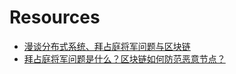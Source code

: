 


# Resources

* [漫谈分布式系统、拜占庭将军问题与区块链][1]
* [拜占庭将军问题是什么？区块链如何防范恶意节点？][2]


[1]:    https://zhangtielei.com/posts/blog-consensus-byzantine-and-blockchain.html
[2]:    https://www.bilibili.com/video/av78588312?from=search&seid=4493509377999780443